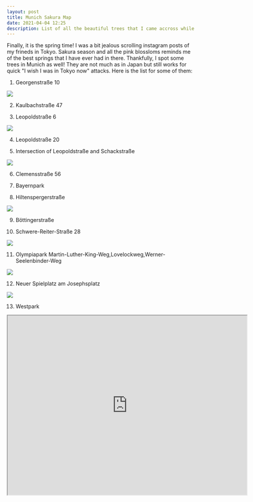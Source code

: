 ```yaml
---
layout: post
title: Munich Sakura Map 
date: 2021-04-04 12:25
description: List of all the beautiful trees that I came accross while strolling in Munich 
---
```


Finally, it is the spring time! I was a bit jealous scrolling instagram posts of my frineds in Tokyo. Sakura season and all the pink blossloms reminds me of the best springs that I have ever had in there. Thankfully, I spot some trees in Munich as well! They are not much as in Japan but still works for quick "I wish I was in Tokyo now" attacks. Here is the list for some of them:

1. Georgenstraße 10

<div class="row mt-3">
    <div class="col-sm mt-3 mt-md-0">
        <img class="img-fluid rounded z-depth-1" src="{{ site.baseurl }}/assets/img/sakura_imgs/Georgen.png">
    </div>
</div>

2. Kaulbachstraße 47


3. Leopoldstraße 6

<div class="row mt-3">
    <div class="col-sm mt-3 mt-md-0">
        <img class="img-fluid rounded z-depth-1" src="{{ site.baseurl }}/assets/img/sakura_imgs/Leo.png">
    </div>
</div>

4. Leopoldstraße 20


5. Intersection of Leopoldstraße and Schackstraße

<div class="row mt-3">
    <div class="col-sm mt-3 mt-md-0">
        <img class="img-fluid rounded z-depth-1" src="{{ site.baseurl }}/assets/img/sakura_imgs/Leo2.png">
    </div>
</div>

6. Clemensstraße 56


7. Bayernpark


8. Hiltenspergerstraße

<div class="row mt-3">
    <div class="col-sm mt-3 mt-md-0">
        <img class="img-fluid rounded z-depth-1" src="{{ site.baseurl }}/assets/img/sakura_imgs/Hilten.png">
    </div>
</div>

9. Böttingerstraße


10. Schwere-Reiter-Straße 28

<div class="row mt-3">
    <div class="col-sm mt-3 mt-md-0">
        <img class="img-fluid rounded z-depth-1" src="{{ site.baseurl }}/assets/img/sakura_imgs/Schwere.png">
    </div>
</div>

11. Olympiapark Martin-Luther-King-Weg,Lovelockweg,Werner-Seelenbinder-Weg

<div class="row mt-3">
    <div class="col-sm mt-3 mt-md-0">
        <img class="img-fluid rounded z-depth-1" src="{{ site.baseurl }}/assets/img/sakura_imgs/Olympia.png">
    </div>
</div>

12. Neuer Spielplatz am Josephsplatz

<div class="row mt-3">
    <div class="col-sm mt-3 mt-md-0">
        <img class="img-fluid rounded z-depth-1" src="{{ site.baseurl }}/assets/img/sakura_imgs/Joseph.png">
    </div>
</div>

13. Westpark

<iframe src="https://www.google.com/maps/d/embed?mid=1C0CZ0cz_Vk_WXgzld0x8DvM7do-Xomfm" width="640" height="480"></iframe>